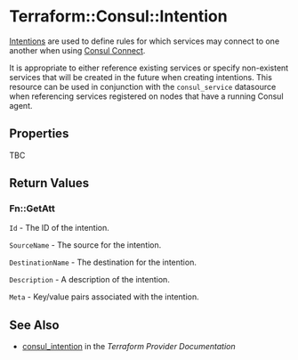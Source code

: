 # Terraform::Consul::Intention

[Intentions](https://www.consul.io/docs/connect/intentions.html) are used to define
rules for which services may connect to one another when using [Consul Connect](https://www.consul.io/docs/connect/index.html).

It is appropriate to either reference existing services or specify non-existent services
that will be created in the future when creating intentions. This resource can be used
in conjunction with the `consul_service` datasource when referencing services
registered on nodes that have a running Consul agent.

## Properties

TBC

## Return Values

### Fn::GetAtt

`Id` - The ID of the intention.

`SourceName` - The source for the intention.

`DestinationName` - The destination for the intention.

`Description` - A description of the intention.

`Meta` - Key/value pairs associated with the intention.

## See Also

* [consul_intention](https://www.terraform.io/docs/providers/consul/r/intention.html) in the _Terraform Provider Documentation_